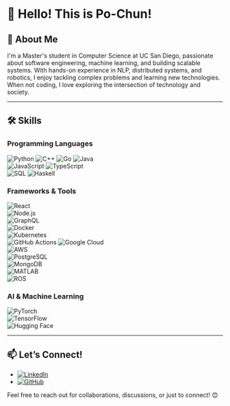 # 👋 Hello! This is Po-Chun!

## 🌟 About Me  
I'm a Master's student in Computer Science at UC San Diego, passionate about software engineering, machine learning, and building scalable systems. With hands-on experience in NLP, distributed systems, and robotics, I enjoy tackling complex problems and learning new technologies. When not coding, I love exploring the intersection of technology and society.  

---

## 🛠️ Skills  

### **Programming Languages**  
![Python](https://img.shields.io/badge/Python-3776AB?style=flat&logo=python&logoColor=white) 
![C++](https://img.shields.io/badge/C++-00599C?style=flat&logo=c%2B%2B&logoColor=white) 
![Go](https://img.shields.io/badge/Go-00ADD8?style=flat&logo=go&logoColor=white) 
![Java](https://img.shields.io/badge/Java-007396?style=flat&logo=java&logoColor=white)  
![JavaScript](https://img.shields.io/badge/JavaScript-F7DF1E?style=flat&logo=javascript&logoColor=black) 
![TypeScript](https://img.shields.io/badge/TypeScript-007ACC?style=flat&logo=typescript&logoColor=white)  
![SQL](https://img.shields.io/badge/SQL-4479A1?style=flat&logo=postgresql&logoColor=white) 
![Haskell](https://img.shields.io/badge/Haskell-5D4F85?style=flat&logo=haskell&logoColor=white)

### **Frameworks & Tools**  
![React](https://img.shields.io/badge/React-61DAFB?style=flat&logo=react&logoColor=black)  
![Node.js](https://img.shields.io/badge/Node.js-339933?style=flat&logo=node.js&logoColor=white)  
![GraphQL](https://img.shields.io/badge/GraphQL-E10098?style=flat&logo=graphql&logoColor=white)  
![Docker](https://img.shields.io/badge/Docker-2496ED?style=flat&logo=docker&logoColor=white)  
![Kubernetes](https://img.shields.io/badge/Kubernetes-326CE5?style=flat&logo=kubernetes&logoColor=white)  
![GitHub Actions](https://img.shields.io/badge/GitHub_Actions-2088FF?style=flat&logo=github-actions&logoColor=white)
![Google Cloud](https://img.shields.io/badge/Google_Cloud-4285F4?style=flat&logo=google-cloud&logoColor=white)  
![AWS](https://img.shields.io/badge/AWS-232F3E?style=flat&logo=amazon-aws&logoColor=white)  
![PostgreSQL](https://img.shields.io/badge/PostgreSQL-4169E1?style=flat&logo=postgresql&logoColor=white)  
![MongoDB](https://img.shields.io/badge/MongoDB-47A248?style=flat&logo=mongodb&logoColor=white)  
![MATLAB](https://img.shields.io/badge/MATLAB-0076A8?style=flat&logo=mathworks&logoColor=white)  
![ROS](https://img.shields.io/badge/ROS-22314E?style=flat&logo=ros&logoColor=white)

### **AI & Machine Learning**  
![PyTorch](https://img.shields.io/badge/PyTorch-EE4C2C?style=flat&logo=pytorch&logoColor=white)  
![TensorFlow](https://img.shields.io/badge/TensorFlow-FF6F00?style=flat&logo=tensorflow&logoColor=white)  
![Hugging Face](https://img.shields.io/badge/HuggingFace-FCBB6D?style=flat&logo=huggingface&logoColor=white)  

---

## 📫 Let’s Connect!  

- [![LinkedIn](https://img.shields.io/badge/LinkedIn-%230077B5.svg?style=flat&logo=linkedin&logoColor=white)](https://linkedin.com/in/yourprofile)  
- [![GitHub](https://img.shields.io/badge/GitHub-%23121011.svg?style=flat&logo=github&logoColor=white)](https://yourwebsite.com)  

Feel free to reach out for collaborations, discussions, or just to connect! 😊

